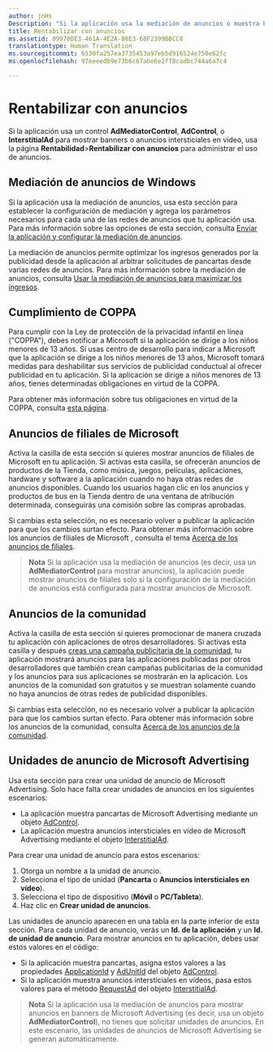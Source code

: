 ```yaml
---
author: jnHs
Description: "Si la aplicación usa la mediación de anuncios o muestra banners o anuncios intersticiales en vídeo de Microsoft Advertising, usa la página Rentabilidad &gt; Rentabilizar con anuncios para administrar el uso que haces de los anuncios."
title: Rentabilizar con anuncios
ms.assetid: 09970DE3-461A-4E2A-88E3-68F2399BBCC8
translationtype: Human Translation
ms.sourcegitcommit: 6530fa257ea3735453a97eb5d916524e750e62fc
ms.openlocfilehash: 97eeeedb9e73b6c67abe6e2ff8cadbc744a6a7c4

---
```


# Rentabilizar con anuncios


Si la aplicación usa un control **AdMediatorControl**, **AdControl**, o **InterstitialAd** para mostrar banners o anuncios intersticiales en vídeo, usa la página **Rentabilidad**&gt;**Rentabilizar con anuncios** para administrar el uso de anuncios.

## Mediación de anuncios de Windows


Si la aplicación usa la mediación de anuncios, usa esta sección para establecer la configuración de mediación y agrega los parámetros necesarios para cada una de las redes de anuncios que tu aplicación usa. Para más información sobre las opciones de esta sección, consulta [Enviar la aplicación y configurar la mediación de anuncios](https://msdn.microsoft.com/library/windows/apps/mt219689).

La mediación de anuncios permite optimizar los ingresos generados por la publicidad desde la aplicación al arbitrar solicitudes de pancartas desde varias redes de anuncios. Para más información sobre la mediación de anuncios, consulta [Usar la mediación de anuncios para maximizar los ingresos](https://msdn.microsoft.com/library/windows/apps/mt219691).

## Cumplimiento de COPPA

Para cumplir con la Ley de protección de la privacidad infantil en línea ("COPPA"), debes notificar a Microsoft si la aplicación se dirige a los niños menores de 13 años. Si usas centro de desarrollo para indicar a Microsoft que la aplicación se dirige a los niños menores de 13 años, Microsoft tomará medidas para deshabilitar sus servicios de publicidad conductual al ofrecer publicidad en tu aplicación. Si la aplicación se dirige a niños menores de 13 años, tienes determinadas obligaciones en virtud de la COPPA.

Para obtener más información sobre tus obligaciones en virtud de la COPPA, consulta [esta página](http://go.microsoft.com/fwlink/p/?linkid=536558).

## Anuncios de filiales de Microsoft

Activa la casilla de esta sección si quieres mostrar anuncios de filiales de Microsoft en tu aplicación. Si activas esta casilla, se ofrecerán anuncios de productos de la Tienda, como música, juegos, películas, aplicaciones, hardware y software a la aplicación cuando no haya otras redes de anuncios disponibles. Cuando los usuarios hagan clic en los anuncios y productos de bus en la Tienda dentro de una ventana de atribución determinada, conseguirás una comisión sobre las compras aprobadas.

Si cambias esta selección, no es necesario volver a publicar la aplicación para que los cambios surtan efecto. Para obtener más información sobre los anuncios de filiales de Microsoft , consulta el tema [Acerca de los anuncios de filiales](about-affiliate-ads.md).

> **Nota**  Si la aplicación usa la mediación de anuncios (es decir, usa un **AdMediatorControl** para mostrar anuncios), la aplicación puede mostrar anuncios de filiales solo si la configuración de la mediación de anuncios está configurada para mostrar anuncios de Microsoft.

## Anuncios de la comunidad

Activa la casilla de esta sección si quieres promocionar de manera cruzada tu aplicación con aplicaciones de otros desarrolladores. Si activas esta casilla y después [creas una campaña publicitaria de la comunidad](create-an-ad-campaign-for-your-app.md), tu aplicación mostrará anuncios para las aplicaciones publicadas por otros desarrolladores que también crean campañas publicitarias de la comunidad y los anuncios para sus aplicaciones se mostrarán en la aplicación. Los anuncios de la comunidad son gratuitos y se muestran solamente cuando no haya anuncios de otras redes de publicidad disponibles.

Si cambias esta selección, no es necesario volver a publicar la aplicación para que los cambios surtan efecto. Para obtener más información sobre los anuncios de la comunidad, consulta [Acerca de los anuncios de la comunidad](about-community-ads.md).

## Unidades de anuncio de Microsoft Advertising

Usa esta sección para crear una unidad de anuncio de Microsoft Advertising. Solo hace falta crear unidades de anuncios en los siguientes escenarios:

-   La aplicación muestra pancartas de Microsoft Advertising mediante un objeto [AdControl](https://msdn.microsoft.com/library/mt313154.aspx).
-   La aplicación muestra anuncios intersticiales en vídeo de Microsoft Advertising mediante el objeto [InterstitialAd](https://msdn.microsoft.com/library/mt313189.aspx).

Para crear una unidad de anuncio para estos escenarios:

1.  Otorga un nombre a la unidad de anuncio.
2.  Selecciona el tipo de unidad (**Pancarta** o **Anuncios intersticiales en vídeo**).
3.  Selecciona el tipo de dispositivo (**Móvil** o **PC/Tableta**).
4.  Haz clic en **Crear unidad de anuncios**.

Las unidades de anuncio aparecen en una tabla en la parte inferior de esta sección. Para cada unidad de anuncio, verás un **Id. de la aplicación** y un **Id. de unidad de anuncio**. Para mostrar anuncios en tu aplicación, debes usar estos valores en el código:

-   Si la aplicación muestra pancartas, asigna estos valores a las propiedades [ApplicationId](https://msdn.microsoft.com/library/mt313174.aspx) y [AdUnitId](https://msdn.microsoft.com/library/mt313171.aspx) del objeto [AdControl](https://msdn.microsoft.com/library/mt313154.aspx).
-   Si la aplicación muestra anuncios intersticiales en vídeos, pasa estos valores para el método [RequestAd](https://msdn.microsoft.com/library/mt313192.aspx) del objeto [InterstitialAd](https://msdn.microsoft.com/library/mt313189.aspx).

> **Nota** Si la aplicación usa la mediación de anuncios para mostrar anuncios en banners de Microsoft Advertising (es decir, usa un objeto **AdMediatorControl**), no tienes que solicitar unidades de anuncios. En este escenario, las unidades de anuncios de Microsoft Advertising se generan automáticamente.

 

 

 



<!--HONumber=Jun16_HO4-->


